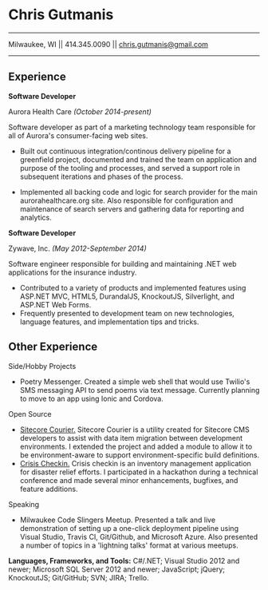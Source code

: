 Chris Gutmanis
============

-------------------     ----------------------------
Milwaukee, WI || 414.345.0090 || chris.gutmanis@gmail.com
-------------------     ----------------------------



Experience
----------

**Software Developer**

Aurora Health Care *(October 2014-present)*

Software developer as part of a marketing technology team responsible for all of Aurora's consumer-facing web sites.

* Built out continuous integration/continous delivery pipeline for a greenfield project, documented and trained the team on application and purpose of the tooling and processes, and served a support role in subsequent iterations and phases of the process.

* Implemented all backing code and logic for search provider for the main aurorahealthcare.org site. Also responsible for configuration and maintenance of search servers and gathering data for reporting and analytics.

**Software Developer**

Zywave, Inc. *(May 2012-September 2014)*

Software engineer responsible for building and maintaining .NET web applications for the insurance industry.
* Contributed to a variety of products and implemented features using ASP.NET MVC, HTML5, DurandalJS, KnockoutJS, Silverlight, and ASP.NET Web Forms.
* Frequently presented to development team on new technologies, language features, and implementation tips and tricks.

Other Experience
--------------------
Side/Hobby Projects
* Poetry Messenger. Created a simple web shell that would use Twilio's SMS messaging API to send poems via text message. Currently planning to move to an app using Ionic and Cordova.

Open Source
* [Sitecore Courier.](https://github.com/adoprog/Sitecore-Courier)  Sitecore Courier is a utility created for Sitecore CMS developers to assist with data item migration between development environments. I extended the project and added a module to allow it to be environment-aware to support environment-specific build definitions.
* [Crisis Checkin.](https://github.com/HTBox/crisischeckin)  Crisis checkin is an inventory management application for disaster relief efforts. I participated in a hackathon during a technical conference and made several minor enhancements, bugfixes, and feature additions. 

Speaking
* Milwaukee Code Slingers Meetup. Presented a talk and live demonstration of setting up a one-click deployment pipeline using Visual Studio, Travis CI, Git/Github, and Microsoft Azure. Also presented a number of topics in a 'lightning talks' format at various meetups.

**Languages, Frameworks, and Tools:** C#/.NET; Visual Studio 2012 and newer; Microsoft SQL Server 2012 and newer; JavaScript; jQuery; KnockoutJS; Git/GitHub; SVN; JIRA; Trello.
